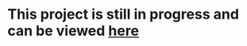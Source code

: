 # This project is still in progress and can be viewed [here](https://theacalix.github.io/productiveapp/)
